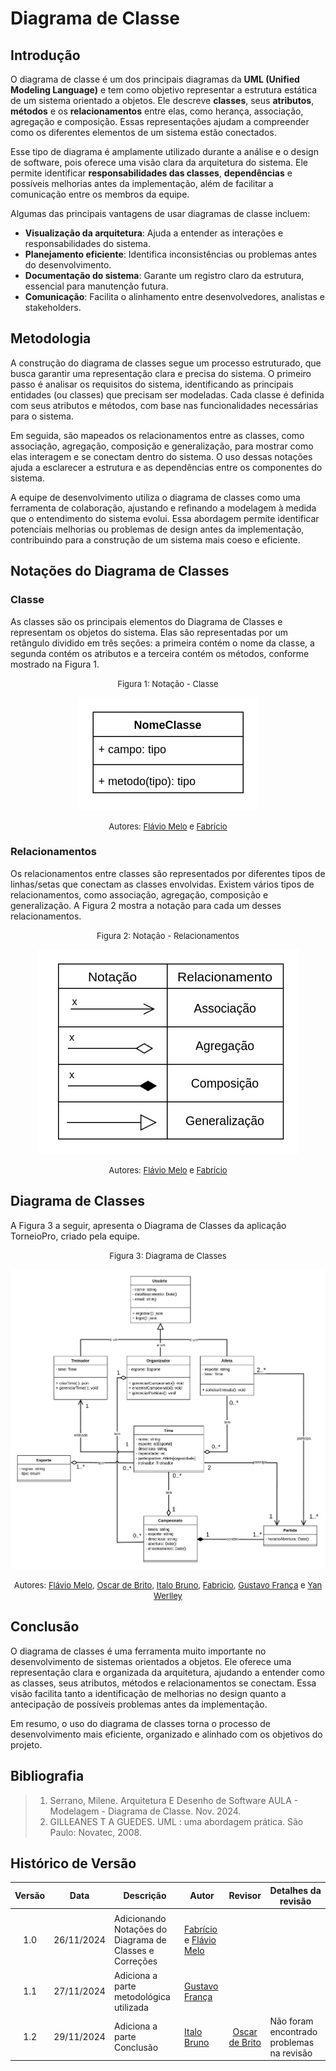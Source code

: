 # Diagrama de Classe

## Introdução

O diagrama de classe é um dos principais diagramas da **UML (Unified Modeling Language)** e tem como objetivo representar a estrutura estática de um sistema orientado a objetos. Ele descreve **classes**, seus **atributos**, **métodos** e os **relacionamentos** entre elas, como herança, associação, agregação e composição. Essas representações ajudam a compreender como os diferentes elementos de um sistema estão conectados.

Esse tipo de diagrama é amplamente utilizado durante a análise e o design de software, pois oferece uma visão clara da arquitetura do sistema. Ele permite identificar **responsabilidades das classes**, **dependências** e possíveis melhorias antes da implementação, além de facilitar a comunicação entre os membros da equipe.

Algumas das principais vantagens de usar diagramas de classe incluem:

- **Visualização da arquitetura**: Ajuda a entender as interações e responsabilidades do sistema.
- **Planejamento eficiente**: Identifica inconsistências ou problemas antes do desenvolvimento.
- **Documentação do sistema**: Garante um registro claro da estrutura, essencial para manutenção futura.
- **Comunicação**: Facilita o alinhamento entre desenvolvedores, analistas e stakeholders.


## Metodologia

A construção do diagrama de classes segue um processo estruturado, que busca garantir uma representação clara e precisa do sistema. O primeiro passo é analisar os requisitos do sistema, identificando as principais entidades (ou classes) que precisam ser modeladas. Cada classe é definida com seus atributos e métodos, com base nas funcionalidades necessárias para o sistema.

Em seguida, são mapeados os relacionamentos entre as classes, como associação, agregação, composição e generalização, para mostrar como elas interagem e se conectam dentro do sistema. O uso dessas notações ajuda a esclarecer a estrutura e as dependências entre os componentes do sistema.

A equipe de desenvolvimento utiliza o diagrama de classes como uma ferramenta de colaboração, ajustando e refinando a modelagem à medida que o entendimento do sistema evolui. Essa abordagem permite identificar potenciais melhorias ou problemas de design antes da implementação, contribuindo para a construção de um sistema mais coeso e eficiente.

## Notações do Diagrama de Classes

### Classe

As classes são os principais elementos do Diagrama de Classes e representam os objetos do sistema. Elas são representadas por um retângulo dividido em três seções: a primeira contém o nome da classe, a segunda contém os atributos e a terceira contém os métodos, conforme mostrado na Figura 1.


<center>

<font size="2"><p style="text-align: center">Figura 1: Notação - Classe </p></font>

![DiagramaDeClasse](../../Assets/classe.jpg)


<font size="2"><p style="text-align: center">Autores: [Flávio Melo](https://github.com/flavioovatsug) e [Fabrício](https://github.com/FabricioDeQueiroz)</p></font>

</center>

### Relacionamentos

Os relacionamentos entre classes são representados por diferentes tipos de linhas/setas que conectam as classes envolvidas. Existem vários tipos de relacionamentos, como associação, agregação, composição e generalização. A Figura 2 mostra a notação para cada um desses relacionamentos.

<center>

<font size="2"><p style="text-align: center">Figura 2: Notação - Relacionamentos </p></font>

![DiagramaDeClasse](../../Assets/relacionamentos.jpg)


<font size="2"><p style="text-align: center">Autores: [Flávio Melo](https://github.com/flavioovatsug) e [Fabrício](https://github.com/FabricioDeQueiroz)</p></font>

</center>

## Diagrama de Classes

A Figura 3 a seguir, apresenta o Diagrama de Classes da aplicação TorneioPro, criado pela equipe.

<center>

<font size="2"><p style="text-align: center">Figura 3: Diagrama de Classes </p></font>

![DiagramaDeClasse](../../Assets/diagrama_de_classes.jpg)


<font size="2"><p style="text-align: center">Autores: [Flávio Melo](https://github.com/flavioovatsug), [Oscar de Brito](https://github.com/OscarDeBrito), [Italo Bruno](https://github.com/italobrunom), [Fabricio](https://github.com/FabricioDeQueiroz), [Gustavo França](https://github.com/gustavofbsy)  e [Yan Werlley](https://github.com/YanWerlley) </p></font>

</center>

## Conclusão

O diagrama de classes é uma ferramenta muito importante no desenvolvimento de sistemas orientados a objetos. Ele oferece uma representação clara e organizada da arquitetura, ajudando a entender como as classes, seus atributos, métodos e relacionamentos se conectam. Essa visão facilita tanto a identificação de melhorias no design quanto a antecipação de possíveis problemas antes da implementação.

Em resumo, o uso do diagrama de classes torna o processo de desenvolvimento mais eficiente, organizado e alinhado com os objetivos do projeto.

## Bibliografia

> 1. Serrano, Milene. Arquitetura E Desenho de Software AULA - Modelagem - Diagrama de Classe. Nov. 2024.
> 2. GILLEANES T A GUEDES. UML : uma abordagem prática. São Paulo: Novatec, 2008.

## Histórico de Versão

|Versão|Data|Descrição|Autor|Revisor| Detalhes da revisão |
|:----:|----|---------|-----|:-------:|-----| 
|  |  |  |  |  | |
| 1.0 | 26/11/2024 | Adicionando Notações do Diagrama de Classes e Correções | [Fabrício](https://github.com/FabricioDeQueiroz) e [Flávio Melo](https://github.com/flavioovatsug) |  | |
| 1.1 | 27/11/2024 | Adiciona a parte metodológica utilizada | [Gustavo França](https://github.com/gustavofbs) |  | |
| 1.2 | 29/11/2024 | Adiciona a parte Conclusão | [Italo Bruno](https://github.com/italobrunom) |[Oscar de Brito](https://github.com/OscarDeBrito)  | Não foram encontrado problemas na revisão  | |